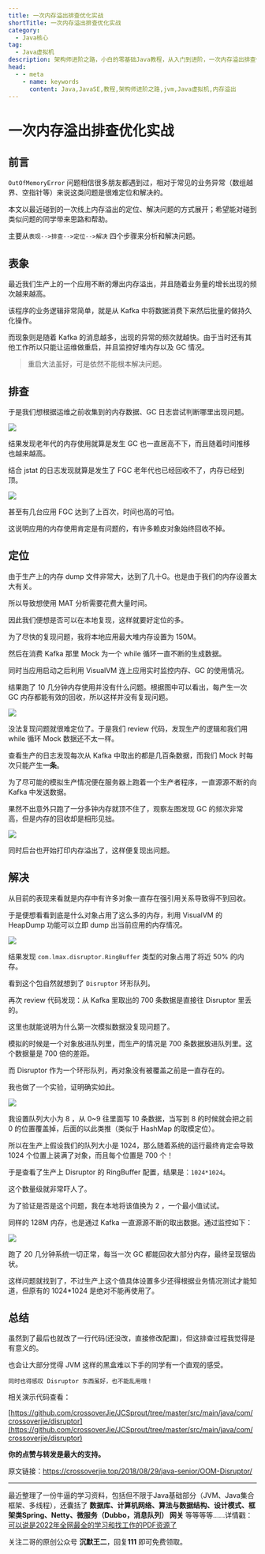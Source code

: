 ```yaml
---
title: 一次内存溢出排查优化实战
shortTitle: 一次内存溢出排查优化实战
category:
  - Java核心
tag:
  - Java虚拟机
description: 架构师进阶之路，小白的零基础Java教程，从入门到进阶，一次内存溢出排查优化实战
head:
  - - meta
    - name: keywords
      content: Java,JavaSE,教程,架构师进阶之路,jvm,Java虚拟机,内存溢出
---
```


# 一次内存溢出排查优化实战

## 前言

`OutOfMemoryError` 问题相信很多朋友都遇到过，相对于常见的业务异常（数组越界、空指针等）来说这类问题是很难定位和解决的。

本文以最近碰到的一次线上内存溢出的定位、解决问题的方式展开；希望能对碰到类似问题的同学带来思路和帮助。

主要从`表现-->排查-->定位-->解决` 四个步骤来分析和解决问题。



## 表象

最近我们生产上的一个应用不断的爆出内存溢出，并且随着业务量的增长出现的频次越来越高。

该程序的业务逻辑非常简单，就是从 Kafka 中将数据消费下来然后批量的做持久化操作。

而现象则是随着 Kafka 的消息越多，出现的异常的频次就越快。由于当时还有其他工作所以只能让运维做重启，并且监控好堆内存以及 GC 情况。

> 重启大法虽好，可是依然不能根本解决问题。

## 排查

于是我们想根据运维之前收集到的内存数据、GC 日志尝试判断哪里出现问题。

![](http://cdn.tobebetterjavaer.com/tobebetterjavaer/images/jvm/oom-81051388-0c35-4de6-a3d9-4f546ef4bfec.jpg)

结果发现老年代的内存使用就算是发生 GC 也一直居高不下，而且随着时间推移也越来越高。

结合 jstat 的日志发现就算是发生了 FGC 老年代也已经回收不了，内存已经到顶。

![](http://cdn.tobebetterjavaer.com/tobebetterjavaer/images/jvm/oom-e79d4da0-fbb1-4918-a8d8-e29d2d64323b.jpg)

甚至有几台应用 FGC 达到了上百次，时间也高的可怕。

这说明应用的内存使用肯定是有问题的，有许多赖皮对象始终回收不掉。

## 定位

由于生产上的内存 dump 文件非常大，达到了几十G。也是由于我们的内存设置太大有关。

所以导致想使用 MAT 分析需要花费大量时间。

因此我们便想是否可以在本地复现，这样就要好定位的多。

为了尽快的复现问题，我将本地应用最大堆内存设置为 150M。


然后在消费 Kafka 那里 Mock 为一个 while 循环一直不断的生成数据。

同时当应用启动之后利用 VisualVM 连上应用实时监控内存、GC 的使用情况。

结果跑了 10 几分钟内存使用并没有什么问题。根据图中可以看出，每产生一次 GC 内存都能有效的回收，所以这样并没有复现问题。

![](http://cdn.tobebetterjavaer.com/tobebetterjavaer/images/jvm/oom-4cf05af0-924f-406b-a8a4-5aa885e38cea.jpg)


没法复现问题就很难定位了。于是我们 review 代码，发现生产的逻辑和我们用 while 循环 Mock 数据还不太一样。

查看生产的日志发现每次从 Kafka 中取出的都是几百条数据，而我们 Mock 时每次只能产生**一条**。

为了尽可能的模拟生产情况便在服务器上跑着一个生产者程序，一直源源不断的向 Kafka 中发送数据。

果然不出意外只跑了一分多钟内存就顶不住了，观察左图发现 GC 的频次非常高，但是内存的回收却是相形见拙。

![](http://cdn.tobebetterjavaer.com/tobebetterjavaer/images/jvm/oom-a6d6c9cd-e79c-4a76-ba97-032cfefefd5f.jpg)

同时后台也开始打印内存溢出了，这样便复现出问题。

## 解决

从目前的表现来看就是内存中有许多对象一直存在强引用关系导致得不到回收。

于是便想看看到底是什么对象占用了这么多的内存，利用 VisualVM 的 HeapDump 功能可以立即 dump 出当前应用的内存情况。

![](http://cdn.tobebetterjavaer.com/tobebetterjavaer/images/jvm/oom-49b47ca3-b3e2-49f7-85c9-23f7a3ef6f93.jpg)

结果发现 `com.lmax.disruptor.RingBuffer` 类型的对象占用了将近 50% 的内存。

看到这个包自然就想到了 `Disruptor` 环形队列。

再次 review 代码发现：从 Kafka 里取出的 700 条数据是直接往 Disruptor 里丢的。

这里也就能说明为什么第一次模拟数据没复现问题了。

模拟的时候是一个对象放进队列里，而生产的情况是 700 条数据放进队列里。这个数据量是 700 倍的差距。

而 Disruptor 作为一个环形队列，再对象没有被覆盖之前是一直存在的。

我也做了一个实验，证明确实如此。

![](http://cdn.tobebetterjavaer.com/tobebetterjavaer/images/jvm/oom-dee49da6-905a-4085-b82e-41e136d422e8.jpg)

我设置队列大小为 8 ，从 0~9 往里面写 10 条数据，当写到 8 的时候就会把之前 0 的位置覆盖掉，后面的以此类推（类似于 HashMap 的取模定位）。

所以在生产上假设我们的队列大小是 1024，那么随着系统的运行最终肯定会导致 1024 个位置上装满了对象，而且每个位置是 700 个！

于是查看了生产上 Disruptor 的 RingBuffer 配置，结果是：`1024*1024`。

这个数量级就非常吓人了。

为了验证是否是这个问题，我在本地将该值换为 2 ，一个最小值试试。

同样的 128M 内存，也是通过 Kafka 一直源源不断的取出数据。通过监控如下：

![](http://cdn.tobebetterjavaer.com/tobebetterjavaer/images/jvm/oom-5529781f-1f68-47a7-a3d2-04eba9e9d52e.jpg)

跑了 20 几分钟系统一切正常，每当一次 GC 都能回收大部分内存，最终呈现锯齿状。

这样问题就找到了，不过生产上这个值具体设置多少还得根据业务情况测试才能知道，但原有的 1024*1024 是绝对不能再使用了。

## 总结

虽然到了最后也就改了一行代码(还没改，直接修改配置)，但这排查过程我觉得是有意义的。

也会让大部分觉得 JVM 这样的黑盒难以下手的同学有一个直观的感受。

`同时也得感叹 Disruptor 东西虽好，也不能乱用哦！`

相关演示代码查看：

[https://github.com/crossoverJie/JCSprout/tree/master/src/main/java/com/crossoverjie/disruptor](https://github.com/crossoverJie/JCSprout/tree/master/src/main/java/com/crossoverjie/disruptor)

**你的点赞与转发是最大的支持。**

原文链接：https://crossoverjie.top/2018/08/29/java-senior/OOM-Disruptor/

----

最近整理了一份牛逼的学习资料，包括但不限于Java基础部分（JVM、Java集合框架、多线程），还囊括了 **数据库、计算机网络、算法与数据结构、设计模式、框架类Spring、Netty、微服务（Dubbo，消息队列） 网关** 等等等等……详情戳：[可以说是2022年全网最全的学习和找工作的PDF资源了](https://tobebetterjavaer.com/pdf/programmer-111.html)

关注二哥的原创公众号 **沉默王二**，回复**111** 即可免费领取。

  
